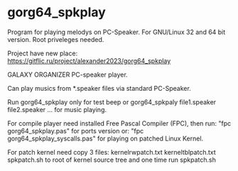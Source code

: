 # gorg64_spkplay
Program for playing melodys on PC-Speaker. For GNU/Linux 32 and 64 bit version. Root priveleges needed.

Project have new place: https://gitflic.ru/project/alexander2023/gorg64_spkplay

GALAXY ORGANIZER PC-speaker player.

Can play musics from *.speaker files via standard PC-Speaker.

Run gorg64_spkplay only for test beep or
gorg64_spkpaly file1.speaker file2.speaker ... for music playing.

For compile player need installed Free Pascal Compiler (FPC),
then run: "fpc gorg64_spkplay.pas" for ports version
or: "fpc gorg64_spkplay_syscalls.pas" for playing on patched Linux Kernel.

For patch kernel need copy 3 files:
kernelrwpatch.txt
kerneltblpatch.txt
spkpatch.sh
to root of kernel source tree and one time run spkpatch.sh
